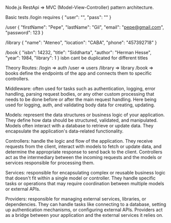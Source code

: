 Node.js RestApi  => MVC (Model-View-Controller) pattern architecture. 

Basic tests
/login requires
{
  "user": "",
  "pass": ""
}

/user
{
    "firstName": "Pepe",
    "lastName": "Gil",
    "email": "pepe@gmail.com",
    "password": 123
}

/library
{
  "name": "Ateneo",
  "location": "CABA",
  "phone": "457392718"
}

/book
{
  "isbn": 14232,
  "title": "Siddharta",
  "author": "Herman Hesse",
  "year": 1984,
  "library": 1
}
isbn cant be duplicated for different titles

Theory
Routes: 
  /login => auth 
  /user => users
  /library => library
  /book => books
  define the endpoints of the app and connects them to specific controllers.


Middleware: 
  often used for tasks such as authentication, logging, error handling, parsing request bodies, or any other custom processing that needs to be done before or after the main request handling.
  Here being used for logging, auth, and validating body data for creating, updating.

Models:
  represent the data structures or business logic of your application. They define how data should be structured, validated, and manipulated. Models often interact with a database to retrieve or update data. They encapsulate the application's data-related functionality.


Controllers:
  handle the logic and flow of the application. They receive requests from the client, interact with models to fetch or update data, and determine the appropriate response to send back to the client. Controllers act as the intermediary between the incoming requests and the models or services responsible for processing them.

Services:
  responsible for encapsulating complex or reusable business logic that doesn't fit within a single model or controller. They handle specific tasks or operations that may require coordination between multiple models or external APIs. 

Providers:
  responsible for managing external services, libraries, or dependencies. They can handle tasks like connecting to a database, setting up authentication mechanisms, or configuring external APIs. Providers act as a bridge between your application and the external services it relies on.



